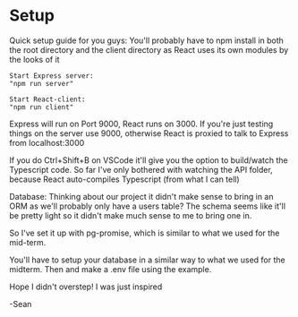 # Setup

Quick setup guide for you guys:
You'll probably have to npm install in both the root directory and the client directory as React uses its own modules by the looks of it

```
Start Express server:
"npm run server"
```

```
Start React-client:
"npm run client"
```

Express will run on Port 9000, React runs on 3000. If you're just testing things on the server use 9000, otherwise React is proxied to talk to Express from localhost:3000

If you do Ctrl+Shift+B on VSCode it'll give you the option to build/watch the Typescript code. So far I've only bothered with watching the API folder, because React auto-compiles Typescript (from what I can tell)

Database:
Thinking about our project it didn't make sense to bring in an ORM as we'll probably only have a users table? The schema seems like it'll be pretty light so it didn't make much sense to me to bring one in. 

So I've set it up with pg-promise, which is similar to what we used for the mid-term.

You'll have to setup your database in a similar way to what we used for the midterm. Then and make a .env file using the example.

Hope I didn't overstep! I was just inspired

-Sean

